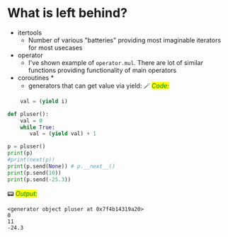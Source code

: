 # What is left behind?

* itertools
    + Number of various "batteries" providing most imaginable iterators for most usecases
* operator
    + I've shown example of `operator.mul`. There are lot of similar functions providing functionality of main operators
* coroutines *
    + generators that can get value via yield:
    🪄 _<mark style="color:green;">Code:</mark>_

```python
    val = (yield i)
```


```python
def pluser():
    val = 0
    while True:
       val = (yield val) + 1

p = pluser()
print(p)
#print(next(p))
print(p.send(None)) # p.__next__()
print(p.send(10))
print(p.send(-25.3))
```

📟 _<mark style="color:green;">Output:</mark>_

    <generator object pluser at 0x7f4b14319a20>
    0
    11
    -24.3